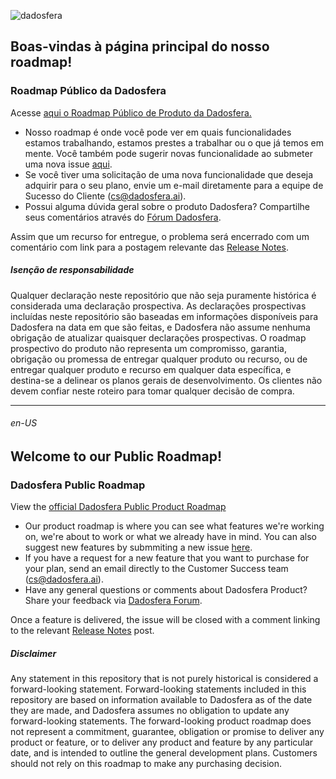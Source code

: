 ![dadosfera](https://user-images.githubusercontent.com/79672194/230210562-d1f1692d-060a-43ed-bfaa-79cd7c3197f1.png)

## Boas-vindas à página principal do nosso roadmap!

### Roadmap Público da Dadosfera

Acesse [aqui o Roadmap Público de Produto da Dadosfera.](https://github.com/orgs/dadosfera/projects/13/views/1)

* Nosso roadmap é onde você pode ver em quais funcionalidades estamos trabalhando, estamos prestes a trabalhar ou o que já temos em mente. Você também pode sugerir novas funcionalidade ao submeter uma nova issue [aqui](https://github.com/dadosfera/public-roadmap/issues).
* Se você tiver uma solicitação de uma nova funcionalidade que deseja adquirir para o seu plano, envie um e-mail diretamente para a equipe de Sucesso do Cliente (cs@dadosfera.ai).
* Possui alguma dúvida geral sobre o produto Dadosfera? Compartilhe seus comentários através do [Fórum Dadosfera](https://docs.dadosfera.ai/discuss).

Assim que um recurso for entregue, o problema será encerrado com um comentário com link para a postagem relevante das [Release Notes](https://docs.dadosfera.ai/changelog).

##### Isenção de responsabilidade
Qualquer declaração neste repositório que não seja puramente histórica é considerada uma declaração prospectiva. As declarações prospectivas incluídas neste repositório são baseadas em informações disponíveis para Dadosfera na data em que são feitas, e Dadosfera não assume nenhuma obrigação de atualizar quaisquer declarações prospectivas. O roadmap prospectivo do produto não representa um compromisso, garantia, obrigação ou promessa de entregar qualquer produto ou recurso, ou de entregar qualquer produto e recurso em qualquer data específica, e destina-se a delinear os planos gerais de desenvolvimento. Os clientes não devem confiar neste roteiro para tomar qualquer decisão de compra.


------------------------------------------------


###### en-US

## Welcome to our Public Roadmap!

### Dadosfera Public Roadmap

View the [official Dadosfera Public Product Roadmap](https://github.com/orgs/dadosfera/projects/13/views/1)

* Our product roadmap is where you can see what features we're working on, we're about to work or what we already have in mind. You can also suggest new features by submmiting a new issue [here](https://github.com/dadosfera/public-roadmap/issues).
* If you have a request for a new feature that you want to purchase for your plan, send an email directly to the Customer Success team (cs@dadosfera.ai).
* Have any general questions or comments about Dadosfera Product? Share your feedback via [Dadosfera Forum](https://docs.dadosfera.ai/discuss). 

Once a feature is delivered, the issue will be closed with a comment linking to the relevant [Release Notes](https://docs.dadosfera.ai/changelog) post.

##### Disclaimer 
Any statement in this repository that is not purely historical is considered a forward-looking statement. Forward-looking statements included in this repository are based on information available to Dadosfera as of the date they are made, and Dadosfera assumes no obligation to update any forward-looking statements. The forward-looking product roadmap does not represent a commitment, guarantee, obligation or promise to deliver any product or feature, or to deliver any product and feature by any particular date, and is intended to outline the general development plans. Customers should not rely on this roadmap to make any purchasing decision.
